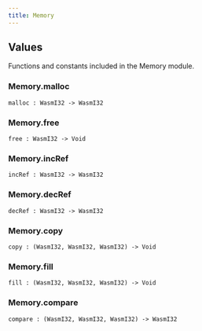 ```yaml
---
title: Memory
---
```


## Values

Functions and constants included in the Memory module.

### Memory.**malloc**

```grain
malloc : WasmI32 -> WasmI32
```

### Memory.**free**

```grain
free : WasmI32 -> Void
```

### Memory.**incRef**

```grain
incRef : WasmI32 -> WasmI32
```

### Memory.**decRef**

```grain
decRef : WasmI32 -> WasmI32
```

### Memory.**copy**

```grain
copy : (WasmI32, WasmI32, WasmI32) -> Void
```

### Memory.**fill**

```grain
fill : (WasmI32, WasmI32, WasmI32) -> Void
```

### Memory.**compare**

```grain
compare : (WasmI32, WasmI32, WasmI32) -> WasmI32
```

